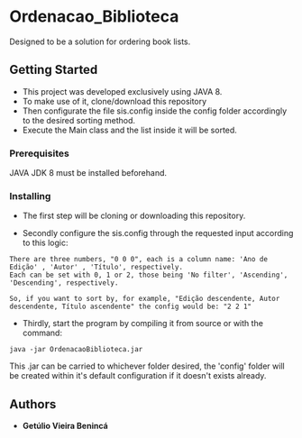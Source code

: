 # Ordenacao_Biblioteca

Designed to be a solution for ordering book lists.

## Getting Started

* This project was developed exclusively using JAVA 8.
* To make use of it, clone/download this repository
* Then configurate the file sis.config inside the config folder accordingly to the desired sorting method.
* Execute the Main class and the list inside it will be sorted.


### Prerequisites

JAVA JDK 8 must be installed beforehand.


### Installing

* The first step will be cloning or downloading this repository.

* Secondly configure the sis.config through the requested input according to this logic:
```
There are three numbers, "0 0 0", each is a column name: 'Ano de Edição' , 'Autor' , 'Título', respectively.
Each can be set with 0, 1 or 2, those being 'No filter', 'Ascending', 'Descending', respectively.

So, if you want to sort by, for example, "Edição descendente, Autor descendente, Título ascendente" the config would be: "2 2 1"
```

* Thirdly, start the program by compiling it from source or with the command:
```
java -jar OrdenacaoBiblioteca.jar
```
This .jar can be carried to whichever folder desired, the 'config' folder will be created within it's default configuration if it doesn't exists already.


## Authors

* **Getúlio Vieira Benincá**

